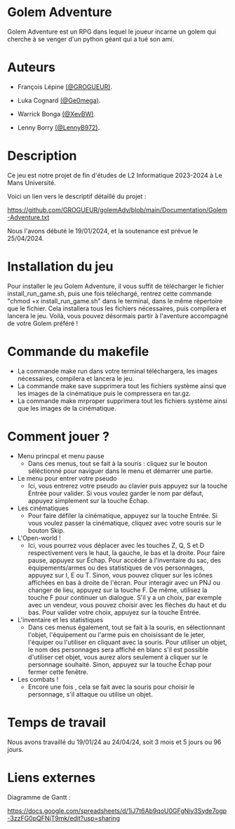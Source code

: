 
# Golem Adventure

Golem Adventure est un RPG dans lequel le joueur incarne un golem qui cherche à se venger d'un python géant qui a tué son ami.

# Auteurs
- François Lépine [(@GROGUEUR)](https://github.com/GROGUEUR).

- Luka Cognard [(@Ge0mega)](https://github.com/Ge0mega).

- Warrick Bonga [(@XevBW)](https://github.com/XevBW).

- Lenny Borry [(@LennyB972)](https://github.com/LennyB972).

# Description
  Ce jeu est notre projet de fin d'études de L2 Informatique 2023-2024 à Le Mans Université.

  Voici un lien vers le descriptif détaillé du projet :

  https://github.com/GROGUEUR/golemAdv/blob/main/Documentation/Golem-Adventure.txt

  Nous l'avons débuté le 19/01/2024, et la soutenance est prévue le 25/04/2024.

# Installation du jeu
  Pour installer le jeu Golem Adventure, il vous suffit de télécharger le fichier install_run_game.sh, puis une fois téléchargé,
  rentrez cette commande "chmod +x install_run_game.sh" dans le terminal, dans le même répertoire que le fichier.
  Cela installera tous les fichiers nécessaires, puis compilera et lancera le jeu.
  Voilà, vous pouvez désormais partir à l'aventure accompagné de votre Golem préféré !

# Commande du makefile
 - La commande make run dans votre terminal téléchargera, les images nécessaires, compilera et lancera le jeu.
 - La commande make save supprimera tout les fichiers système ainsi que les images de la cinématique puis le compressera en tar.gz.
 - La commande make mrproper supprimera tout les fichiers système ainsi que les images de la cinématique.
   
# Comment jouer ?
- Menu princpal et menu pause
  - Dans ces menus, tout se fait à la souris : cliquez sur le bouton séléctionné pour naviguer dans le menu et démarrer une partie.
- Le menu pour entrer votre pseudo
  - Ici, vous entrerez votre pseudo au clavier puis appuyez sur la touche Entrée pour valider. Si vous voulez garder le nom par défaut, appuyez simplement sur la touche Échap.
- Les cinématiques
  - Pour faire défiler la cinématique, appuyez sur la touche Entrée. Si vous voulez passer la cinématique, cliquez avec votre souris sur le bouton Skip.
- L'Open-world !
  - Ici, vous pourrez vous déplacer avec les touches Z, Q, S et D respectivement vers le haut, la gauche, le bas et la droite. Pour faire pause, appuyez sur Échap.
   Pour accéder à l'inventaire du sac, des équipements/armes ou des statistiques de vos personnages, appuyez sur I, E ou T. Sinon, vous pouvez cliquer sur les icônes affichées en bas à droite de l'écran.
   Pour interagir avec un PNJ ou changer de lieu, appuyez sur la touche F. De même, utilisez la touche F pour continuer un dialogue. S'il y a un choix, par exemple avec un vendeur, vous pouvez choisir avec les flèches du haut et du bas. Pour valider votre choix, appuyez sur la touche Entrée.
- L'inventaire et les statistiques
  - Dans ces menus également, tout se fait à la souris, en sélectionnant l'objet, l'équipement ou l'arme puis en choisissant de le jeter, l'équiper ou l'utiliser en cliquant avec la souris.
   Pour utiliser un objet, le nom des personnages sera affiché en blanc s'il est possible d'utiliser cet objet, vous aurez alors seulement à cliquer sur le personnage souhaité. Sinon, appuyez sur la touche Échap pour fermer cette fenêtre.
- Les combats !
  - Encore une fois , cela se fait avec la souris pour choisir le personnage, s'il attaque ou utilise un objet.

# Temps de travail

Nous avons travaillé du 19/01/24 au 24/04/24, soit 3 mois et 5 jours ou 96 jours.

# Liens externes
Diagramme de Gantt : 

https://docs.google.com/spreadsheets/d/1iJ7t6Ab9qoU0GFgNiy3Syde7ogp-3zzFG0pQFNjT9mk/edit?usp=sharing
